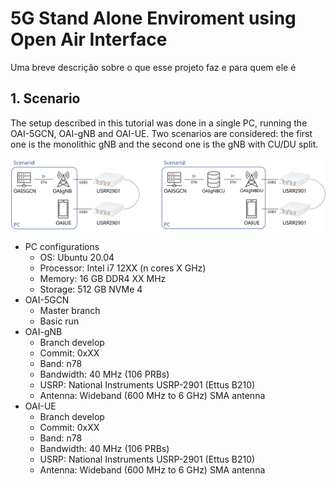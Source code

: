 
# 5G Stand Alone Enviroment using Open Air Interface

Uma breve descrição sobre o que esse projeto faz e para quem ele é


## 1. Scenario

The setup described in this tutorial was done in a single PC, running the OAI-5GCN, OAI-gNB and OAI-UE. Two scenarios are considered: the first one is the monolithic gNB and the second one is the gNB with CU/DU split.

<img src="figures/scenarios_v2.svg" width="600">

- PC configurations
    - OS: Ubuntu 20.04
    - Processor: Intel i7 12XX (n cores X GHz)
    - Memory: 16 GB DDR4 XX MHz
    - Storage: 512 GB NVMe 4
- OAI-5GCN
    - Master branch
    - Basic run
- OAI-gNB
    - Branch develop
    - Commit: 0xXX
    - Band: n78
    - Bandwidth: 40 MHz (106 PRBs)
    - USRP: National Instruments USRP-2901 (Ettus B210)
    - Antenna: Wideband (600 MHz to 6 GHz) SMA antenna
- OAI-UE
    - Branch develop
    - Commit: 0xXX
    - Band: n78
    - Bandwidth: 40 MHz (106 PRBs)
    - USRP: National Instruments USRP-2901 (Ettus B210)
    - Antenna: Wideband (600 MHz to 6 GHz) SMA antenna

